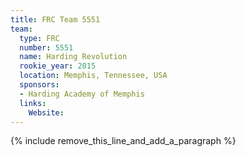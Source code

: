 ```yaml
---
title: FRC Team 5551
team:
  type: FRC
  number: 5551
  name: Harding Revolution
  rookie_year: 2015
  location: Memphis, Tennessee, USA
  sponsors:
  - Harding Academy of Memphis
  links:
    Website:
---
```


{% include remove_this_line_and_add_a_paragraph %}